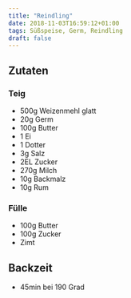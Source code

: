```yaml
---
title: "Reindling"
date: 2018-11-03T16:59:12+01:00
tags: Süßspeise, Germ, Reindling
draft: false
---
```


## Zutaten
### Teig
- 500g Weizenmehl glatt
- 20g Germ
- 100g Butter
- 1 Ei
- 1 Dotter
- 3g Salz
- 2EL Zucker
- 270g Milch
- 10g Backmalz
- 10g Rum
 
### Fülle
- 100g Butter
- 100g Zucker
- Zimt
 
## Backzeit
- 45min bei 190 Grad